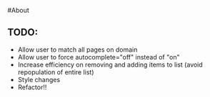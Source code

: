 #About


## TODO:

-  Allow user to match all pages on domain
-  Allow user to force autocomplete="off" instead of "on"
-  Increase efficiency on removing and adding items to list (avoid repopulation of entire list)
-  Style changes
-  Refactor!!
